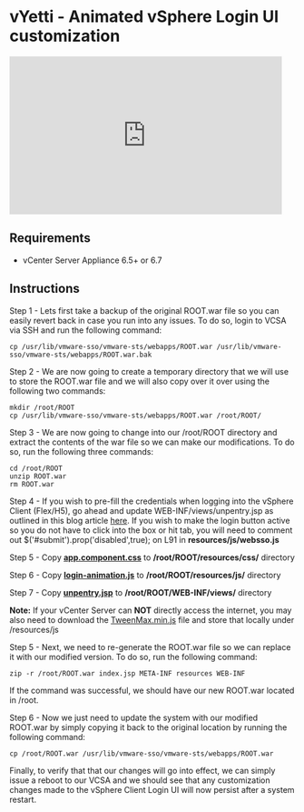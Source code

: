 # vYetti - Animated vSphere Login UI customization

<iframe width="480" height="278" src="https://giphy.com/embed/1AjjoWu8HSbUxWG53n" frameborder="0" class="giphy-embed" allowfullscreen="allowfullscreen"></iframe>

## Requirements

* vCenter Server Appliance 6.5+ or 6.7

## Instructions

Step 1 - Lets first take a backup of the original ROOT.war file so you can easily revert back in case you run into any issues. To do so, login to VCSA via SSH and run the following command:
```
cp /usr/lib/vmware-sso/vmware-sts/webapps/ROOT.war /usr/lib/vmware-sso/vmware-sts/webapps/ROOT.war.bak
```
Step 2 - We are now going to create a temporary directory that we will use to store the ROOT.war file and we will also copy over it over using the following two commands:
```
mkdir /root/ROOT
cp /usr/lib/vmware-sso/vmware-sts/webapps/ROOT.war /root/ROOT/
```
Step 3 - We are now going to change into our /root/ROOT directory and extract the contents of the war file so we can make our modifications. To do so, run the following three commands:
```
cd /root/ROOT
unzip ROOT.war
rm ROOT.war
```
Step 4 - If you wish to pre-fill the credentials when logging into the vSphere Client (Flex/H5), go ahead and update WEB-INF/views/unpentry.jsp as outlined in this blog article [here](https://www.virtuallyghetto.com/2015/08/quick-tip-pre-filled-credentials-in-the-vsphere-6-0-web-client.html). If you wish to make the login button active so you do not have to click into the box or hit tab, you will need to comment out $('#submit').prop('disabled',true); on L91 in **resources/js/websso.js**

Step 5 - Copy **[app.component.css]()** to **/root/ROOT/resources/css/** directory

Step 6 - Copy **[login-animation.js]()** to **/root/ROOT/resources/js/** directory

Step 7 - Copy **[unpentry.jsp]()** to **/root/ROOT/WEB-INF/views/** directory

**Note:** If your vCenter Server can **NOT** directly access the internet, you may also need to download the [TweenMax.min.js](https://cdnjs.cloudflare.com/ajax/libs/gsap/1.20.3/TweenMax.min.js) file and store that locally under /resources/js

Step 5 - Next, we need to re-generate the ROOT.war file so we can replace it with our modified version. To do so, run the following command:
```
zip -r /root/ROOT.war index.jsp META-INF resources WEB-INF
```
If the command was successful, we should have our new ROOT.war located in /root.

Step 6 - Now we just need to update the system with our modified ROOT.war by simply copying it back to the original location by running the following command:
```
cp /root/ROOT.war /usr/lib/vmware-sso/vmware-sts/webapps/ROOT.war
```
Finally, to verify that that our changes will go into effect, we can simply issue a reboot to our VCSA and we should see that any customization changes made to the vSphere Client Login UI will now persist after a system restart.